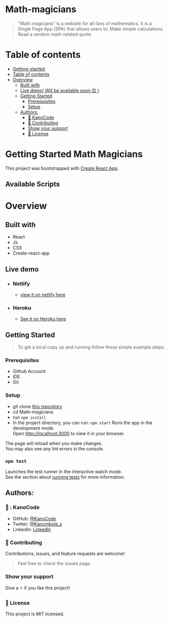 # Math-magicians

> "Math magicians" is a website for all fans of mathematics. It is a Single Page App (SPA) that allows users to: Make simple calculations. Read a random math-related quote.

# Table of contents

- [Getting-started](#Getting-Started-Math-Magicians)
- [Table of contents](#table-of-contents)
- [Overview](#overview)
  - [Built with](#built-with)
  - [Live demo( Will be available soon :blush: )](#live-demo-if-available--)
  - [Getting Started](#getting-started)
    - [Prerequisites](#prerequisites)
    - [Setup](#setup)
  - [Authors:](#authors)
    - [:man: KanoCode](#-kanocode)
    - [:handshake: Contributing](#-contributing)
    - [Show your support](#show-your-support)
    - [:memo: License](#-license)

# Getting Started Math Magicians

This project was bootstrapped with [Create React App](https://github.com/facebook/create-react-app).

## Available Scripts

# Overview

## Built with

- React
- Js
- CSS
- Create-react-app

## Live demo

- ### Netlify

  - [view it on netlify here](https://boisterous-chimera-2fdfd3.netlify.app/)

- ### Heroku
  - [See it on Heroku here](https://kano-z-math-magicians-app.herokuapp.com/)

## Getting Started

> To get a local copy up and running follow these simple example steps.

### Prerequisites

- Github Account
- IDE
- Git

### Setup

- git clone [this repository ](https://github.com/KanoCode/Math-magicians.git)
- cd Math-magicians
- run `npm install`
- In the project directory, you can run:
  `npm start`
  Runs the app in the development mode.\
  Open [http://localhost:3000](http://localhost:3000) to view it in your browser.

The page will reload when you make changes.\
You may also see any lint errors in the console.

### `npm test`

Launches the test runner in the interactive watch mode.\
See the section about [running tests](https://facebook.github.io/create-react-app/docs/running-tests) for more information.

## Authors:

### 👨 : KanoCode

- GitHub: [@KanoCode](https://github.com/KanoCode)
- Twitter: [@Kanombola_s](https://twitter.com/Kanombola_s)
- LinkedIn: [LinkedIn](https://www.linkedin.com/in/kanombola-kanombola-a38b061a4/)

### :handshake: Contributing

Contributions, issues, and feature requests are welcome!

> Feel free to check the issues page.

### Show your support

Give a :star:️ if you like this project!

### :memo: License

This project is MIT licensed.

